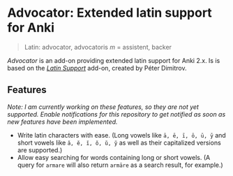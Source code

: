 # Advocator: Extended latin support for Anki

> Latin: advocator, advocatoris *m* = assistent, backer

*Advocator* is an add-on providing extended latin support for Anki 2.x. Is is based on the *[Latin Support](https://ankiweb.net/shared/info/1548612994)* add-on, created by Péter Dimitrov.

## Features

_Note: I am currently working on these features, so they are not yet supported. Enable notifications for this repository to get notified as soon as new features have been implemented._

 - Write latin characters with ease. (Long vowels like `ā, ē, ī, ō, ū, ȳ` and short vowels like `ă, ĕ, ĭ, ŏ, ŭ, y̆` as well as their capitalized versions are supported.)
 - Allow easy searching for words containing long or short vowels. (A query for `armare` will also return `armāre` as a search result, for example.)
